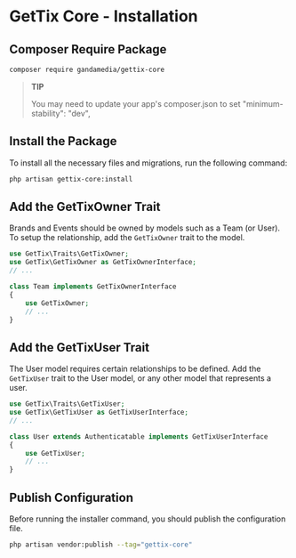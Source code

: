 # GetTix Core - Installation

## Composer Require Package

```bash
composer require gandamedia/gettix-core
```

> **TIP**
> 
> You may need to update your app's composer.json to set "minimum-stability": "dev",

## Install the Package
To install all the necessary files and migrations, run the following command:
```bash
php artisan gettix-core:install
```


## Add the GetTixOwner Trait
Brands and Events should be owned by models such as a Team (or User). To setup the relationship, add the `GetTixOwner` trait to the model.

```php
use GetTix\Traits\GetTixOwner;
use GetTix\GetTixOwner as GetTixOwnerInterface;
// ...

class Team implements GetTixOwnerInterface
{
    use GetTixOwner;
    // ...
}
```

## Add the GetTixUser Trait
The User model requires certain relationships to be defined. Add the `GetTixUser` trait to the User model, or any other model that represents a user.

```php
use GetTix\Traits\GetTixUser;
use GetTix\GetTixUser as GetTixUserInterface;
// ...

class User extends Authenticatable implements GetTixUserInterface
{
    use GetTixUser;
    // ...
}
```

## Publish Configuration
Before running the installer command, you should publish the configuration file.

```bash
php artisan vendor:publish --tag="gettix-core"
```
